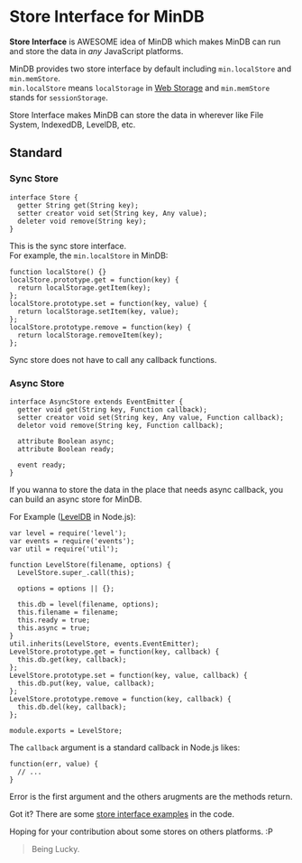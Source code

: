 # Store Interface for MinDB

**Store Interface** is AWESOME idea of MinDB which makes MinDB can run and store the data in *any* JavaScript platforms.

MinDB provides two store interface by default including `min.localStore` and `min.memStore`.  
`min.localStore` means `localStorage` in [Web Storage](http://www.w3.org/TR/webstorage/)
and `min.memStore` stands for `sessionStorage`.

Store Interface makes MinDB can store the data in wherever like File System, IndexedDB, LevelDB, etc.

## Standard

### Sync Store

    interface Store {
      getter String get(String key);
      setter creator void set(String key, Any value);
      deleter void remove(String key);
    }

This is the sync store interface.  
For example, the `min.localStore` in MinDB:

    function localStore() {}
    localStore.prototype.get = function(key) {
      return localStorage.getItem(key);
    };
    localStore.prototype.set = function(key, value) {
      return localStorage.setItem(key, value);
    };
    localStore.prototype.remove = function(key) {
      return localStorage.removeItem(key);
    };

Sync store does not have to call any callback functions.

### Async Store

    interface AsyncStore extends EventEmitter {
      getter void get(String key, Function callback);
      setter creator void set(String key, Any value, Function callback);
      deletor void remove(String key, Function callback);
      
      attribute Boolean async;
      attribute Boolean ready;
      
      event ready;
    }
    
If you wanna to store the data in the place that needs async callback, you can build an async store for MinDB.

For Example ([LevelDB](https://github.com/rvagg/node-levelup) in Node.js):

    var level = require('level');
    var events = require('events');
    var util = require('util');
    
    function LevelStore(filename, options) {
      LevelStore.super_.call(this);
    
      options = options || {};
    
      this.db = level(filename, options);
      this.filename = filename;
      this.ready = true;
      this.async = true;
    }
    util.inherits(LevelStore, events.EventEmitter);
    LevelStore.prototype.get = function(key, callback) {
      this.db.get(key, callback);
    };
    LevelStore.prototype.set = function(key, value, callback) {
      this.db.put(key, value, callback);
    };
    LevelStore.prototype.remove = function(key, callback) {
      this.db.del(key, callback);
    };
    
    module.exports = LevelStore;

The `callback` argument is a standard callback in Node.js likes:

    function(err, value) {
      // ...
    }

Error is the first argument and the others arugments are the methods return.

Got it? There are some [store interface examples](https://github.com/iwillwen/mindb/tree/master/examples/stores) in the code.

Hoping for your contribution about some stores on others platforms. :P

> Being Lucky.